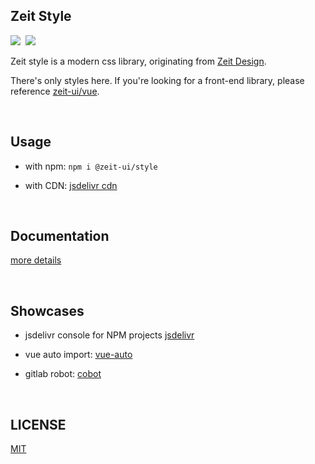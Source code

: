 ## Zeit Style
<p align="left">
  <img src="https://circleci.com/gh/zeit-ui/zeit-style/tree/master.svg?style=svg"><span>&nbsp</span>
  <img src="https://img.shields.io/badge/minzipped-11kb-green.svg?style=popout&colorB=01b301">
</p>

Zeit style is a modern css library, originating from [Zeit Design](https://zeit.co/design).

There's only styles here. If you're looking for a front-end library, please reference [zeit-ui/vue](https://github.com/zeit-ui/vue).

<br/>

## Usage

- with npm: `npm i @zeit-ui/style`

- with CDN: [jsdelivr cdn](https://cdn.jsdelivr.net/npm/@zeit-ui/style@latest/dist/style.css)

<br/>

## Documentation
[more details](https://zeit-style.now.sh/)

<br/>

## Showcases

- jsdelivr console for NPM projects [jsdelivr](https://jsdelivr.now.sh/)

- vue auto import: [vue-auto](https://vue-auto.lambdas.dev/)

- gitlab robot: [cobot](https://cobot.lambdas.dev/)

<br/>

## LICENSE
[MIT](LICENSE)

